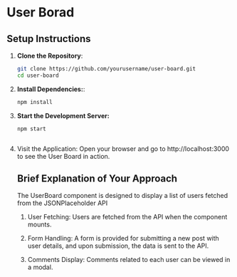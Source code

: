 # User Borad

## Setup Instructions

1. **Clone the Repository**:
   ```bash
   git clone https://github.com/yourusername/user-board.git
   cd user-board

2. **Install Dependencies:**:
   ```bash
   npm install

3. **Start the Development Server:**
   ```bash 
   npm start 



4. Visit the Application: Open your browser and go to http://localhost:3000 to see the User Board in action.


    ## Brief Explanation of Your Approach
    The UserBoard component is designed to display a list of users fetched from the JSONPlaceholder API 
    
   1) User Fetching: Users are fetched from the API when the component mounts.

   2)  Form Handling: A form is provided for submitting a new post with user details, and upon submission, the data is sent to the API.

   3) Comments Display: Comments related to each user can be viewed in a modal.